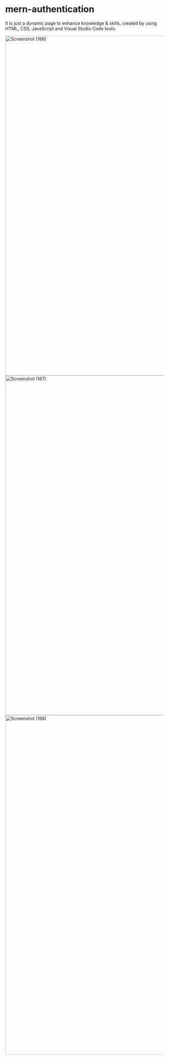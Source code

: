 # mern-authentication


It is just a dynamic page to enhance knowledge &amp; skills, created by using HTML, CSS, JavaScript and Visual Studio Code tools.


<img width="1920" height="1080" alt="Screenshot (166)" src="https://github.com/user-attachments/assets/77df2a40-6b16-4d86-aaf6-494593a3763d" />


<img width="1920" height="1080" alt="Screenshot (167)" src="https://github.com/user-attachments/assets/82e457b1-9488-4096-803b-d1b82026e047" />


<img width="1920" height="1080" alt="Screenshot (168)" src="https://github.com/user-attachments/assets/76f889fc-ea61-4c98-8ba1-4b4a590727f8" />
